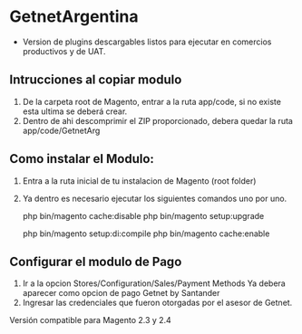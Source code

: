 # GetnetArgentina

- Version de plugins descargables listos para ejecutar en comercios productivos y de UAT.

## Intrucciones al copiar modulo

1.  De la carpeta root de Magento, entrar a la ruta app/code, si no existe esta ultima se deberá crear.
2.  Dentro de ahi descomprimir el ZIP proporcionado, debera quedar la ruta app/code/GetnetArg

##  Como instalar el Modulo:

1.  Entra a la ruta inicial de tu instalacion de Magento (root folder)
2.  Ya dentro es necesario ejecutar los siguientes comandos uno por uno.

	php bin/magento cache:disable
	php bin/magento setup:upgrade
	
	php bin/magento setup:di:compile
	php bin/magento cache:enable


##  Configurar el modulo de Pago
1.  Ir a la opcion Stores/Configuration/Sales/Payment Methods
	Ya debera aparecer como opcion de pago Getnet by Santander
2.  Ingresar las credenciales que fueron otorgadas por el asesor de Getnet.


Versión compatible para Magento 2.3 y 2.4
